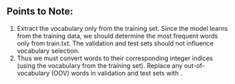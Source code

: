 ## Points to Note:

1. Extract the vocabulary only from the training set. Since the model learns from the training data, we should determine the most frequent words only from train.txt. The validation and test sets should not influence vocabulary selection.
2. Thus we must convert words to their corresponding integer indices (using the vocabulary from the training set). Replace any out-of-vocabulary (OOV) words in validation and test sets with <unk>.
